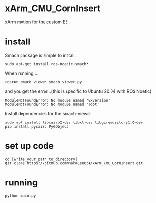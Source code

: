 # xArm_CMU_CornInsert
xArm motion for the custom EE

# install 
Smach package is simple to install.
```
sudo apt-get install ros-noetic-smach*
```

When running ...
```
rosrun smach_viewer smach_viewer.py

```
and you get the error...(this is specific to Ubuntu 20.04 with ROS Noetic)
```
ModuleNotFoundError: No module named 'wxversion'
ModuleNotFoundError: No module named 'xdot'
```

Install dependencies for the smach-viewer
```
sudo apt install libcairo2-dev libxt-dev libgirepository1.0-dev
pip install pycairo PyGObject

```



# set up code
```
cd [write_your_path_to_directory]
git clone https://github.com/MarkLee634/xArm_CMU_CornInsert.git
```

# running
```
python main.py
```